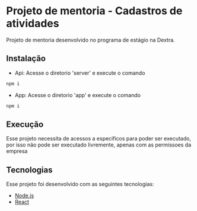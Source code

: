 # Projeto de mentoria - Cadastros de atividades

Projeto de mentoria desenvolvido no programa de estágio na Dextra.

## Instalação

- Api: Acesse o diretorio 'server' e execute o comando

```bash
npm i
```
- App: Acesse o diretorio 'app' e execute o comando

```bash
npm i
```

## Execução

Esse projeto necessita de acessos a especificos para poder ser executado, por isso não pode ser executado livremente, apenas com as permissoes da empresa

## Tecnologias

Esse projeto foi desenvolvido com as seguintes tecnologias:

- [Node.js](https://nodejs.org/en/)
- [React](https://reactjs.org)
